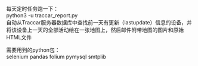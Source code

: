 每天定时任务跑一下：    
    python3 -u traccar_report.py    
自动从Traccar服务器数据库中查找前一天有更新（lastupdate）信息的设备，并将该设备上一天的全部活动绘在一张地图上，然后邮件附带地图的图片和原始HTML文件    

需要用到的python包：    
  selenium pandas folium pymysql smtplib    

      
